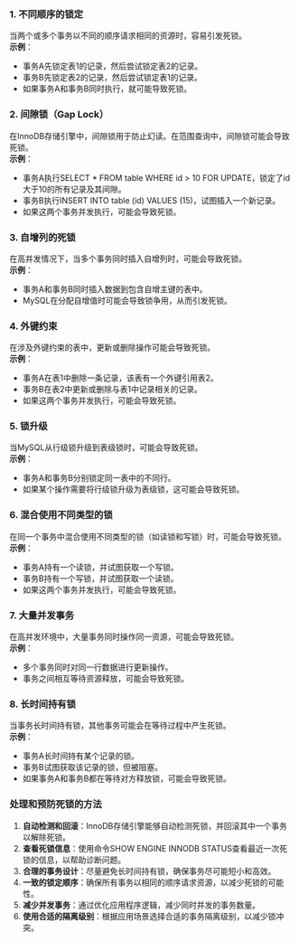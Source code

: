 ### 1. 不同顺序的锁定
当两个或多个事务以不同的顺序请求相同的资源时，容易引发死锁。<br />**示例**：

- 事务A先锁定表1的记录，然后尝试锁定表2的记录。
- 事务B先锁定表2的记录，然后尝试锁定表1的记录。
- 如果事务A和事务B同时执行，就可能导致死锁。
### 2. 间隙锁（Gap Lock）
在InnoDB存储引擎中，间隙锁用于防止幻读。在范围查询中，间隙锁可能会导致死锁。<br />**示例**：

- 事务A执行SELECT * FROM table WHERE id > 10 FOR UPDATE，锁定了id大于10的所有记录及其间隙。
- 事务B执行INSERT INTO table (id) VALUES (15)，试图插入一个新记录。
- 如果这两个事务并发执行，可能会导致死锁。
### 3. 自增列的死锁
在高并发情况下，当多个事务同时插入自增列时，可能会导致死锁。<br />**示例**：

- 事务A和事务B同时插入数据到包含自增主键的表中。
- MySQL在分配自增值时可能会导致锁争用，从而引发死锁。
### 4. 外键约束
在涉及外键约束的表中，更新或删除操作可能会导致死锁。<br />**示例**：

- 事务A在表1中删除一条记录，该表有一个外键引用表2。
- 事务B在表2中更新或删除与表1中记录相关的记录。
- 如果这两个事务并发执行，可能会导致死锁。
### 5. 锁升级
当MySQL从行级锁升级到表级锁时，可能会导致死锁。<br />**示例**：

- 事务A和事务B分别锁定同一表中的不同行。
- 如果某个操作需要将行级锁升级为表级锁，这可能会导致死锁。
### 6. 混合使用不同类型的锁
在同一个事务中混合使用不同类型的锁（如读锁和写锁）时，可能会导致死锁。<br />**示例**：

- 事务A持有一个读锁，并试图获取一个写锁。
- 事务B持有一个写锁，并试图获取一个读锁。
- 如果这两个事务并发执行，可能会导致死锁。
### 7. 大量并发事务
在高并发环境中，大量事务同时操作同一资源，可能会导致死锁。<br />**示例**：

- 多个事务同时对同一行数据进行更新操作。
- 事务之间相互等待资源释放，可能会导致死锁。
### 8. 长时间持有锁
当事务长时间持有锁，其他事务可能会在等待过程中产生死锁。<br />**示例**：

- 事务A长时间持有某个记录的锁。
- 事务B试图获取该记录的锁，但被阻塞。
- 如果事务A和事务B都在等待对方释放锁，可能会导致死锁。
### 处理和预防死锁的方法

1. **自动检测和回滚**：InnoDB存储引擎能够自动检测死锁，并回滚其中一个事务以解除死锁。
2. **查看死锁信息**：使用命令SHOW ENGINE INNODB STATUS查看最近一次死锁的信息，以帮助诊断问题。
3. **合理的事务设计**：尽量避免长时间持有锁，确保事务尽可能短小和高效。
4. **一致的锁定顺序**：确保所有事务以相同的顺序请求资源，以减少死锁的可能性。
5. **减少并发事务**：通过优化应用程序逻辑，减少同时并发的事务数量。
6. **使用合适的隔离级别**：根据应用场景选择合适的事务隔离级别，以减少锁冲突。
